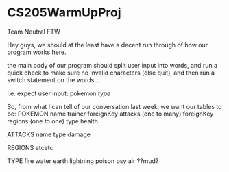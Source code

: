 # CS205WarmUpProj
Team Neutral FTW


Hey guys, we should at the least have a decent run through of how our program works here.

the main body of our program should split user input into words, and run a quick check to make sure no invalid characters (else quit), and then run a switch statement on the words...

i.e. expect user input: 
pokemon *type*


So, from what I can tell of our conversation last week, we want our tables to be:
POKEMON
  name
  trainer
  foreignKey attacks (one to many)
  foreignKey regions (one to one)
  type
  health
  
ATTACKS
  name
  type
  damage
  
REGIONS
  etcetc
  
TYPE
  fire
  water
  earth
  lightning
  poison
  psy
  air
  ??mud?
